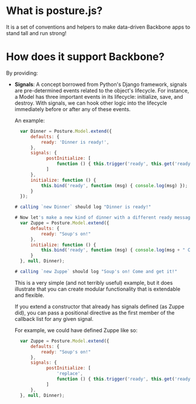 # What is posture.js?

It is a set of conventions and helpers to make data-driven Backbone apps to stand tall and run strong!

# How does it support Backbone?

By providing:

* __Signals__: 
  A concept borrowed from Python's Django framework, signals are pre-determined events related to the object's lifecycle. For instance, a Model has three important events in its lifecycle: initialize, save, and destroy. With signals, we can hook other logic into the lifecycle immediately before or after any of these events.

  An example:
  ```javascript
    var Dinner = Posture.Model.extend({
        defaults: {
            ready: 'Dinner is ready!',
        },
        signals: {
              postInitialize: [
                  function () { this.trigger('ready', this.get('ready')) }
              ]
        },
        initialize: function () {
            this.bind('ready', function (msg) { console.log(msg) });
        }
    });

  # calling `new Dinner` should log "Dinner is ready!"

  # Now let's make a new kind of dinner with a different ready message.
    var Zuppe = Posture.Model.extend({
        defaults: {
            ready: "Soup's on!"
        },
        initialize: function () {
            this.bind('ready', function (msg) { console.log(msg + " Come and get it!") });
        }
    }, null, Dinner);

  # calling `new Zuppe` should log "Soup's on! Come and get it!"
  ```

  This is a very simple (and not terribly useful) example, but it does illustrate that you can create modular functionality that is extendable and flexible. 

  If you extend a constructor that already has signals defined (as Zuppe did), you can pass a positional directive as the first member of the callback list for any given signal.

  For example, we could have defined Zuppe like so:
  ```javascript
    var Zuppe = Posture.Model.extend({
        defaults: {
            ready: "Soup's on!"
        },
        signals: {
              postInitialize: [
                  'replace',
                  function () { this.trigger('ready', this.get('ready') + " Come and get it!") }
              ]
        },
    }, null, Dinner);
    ```